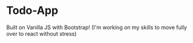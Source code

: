 # Todo-App
Built on Vanilla JS with Bootstrap! (I'm working on my skills to move fully over to react without stress)
